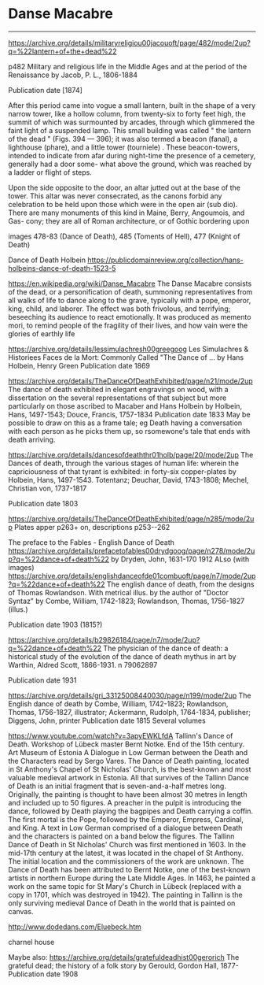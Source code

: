 # Danse Macabre


---
https://archive.org/details/militaryreligiou00jacouoft/page/482/mode/2up?q=%22lantern+of+the+dead%22

p482
Military and religious life in the Middle Ages and at the period of the Renaissance
by Jacob, P. L., 1806-1884

Publication date [1874]


After this period came into vogue a small lantern, built in the shape of a very narrow tower, like a hollow column, from twenty-six to forty feet high, the summit of which was surmounted by arcades, through which glimmered the faint light of a suspended lamp. This small building was called " the lantern of the dead " (Figs. 394 — 396); it was also termed a beacon (fanal), a lighthouse (phare), and a little tower (tourniele) . These beacon-towers, intended to indicate from afar during night-time the presence of a cemetery, generally had a door some- what above the ground, which was reached by a ladder or flight of steps.

Upon the side opposite to the door, an altar jutted out at the base of the tower. This altar was never consecrated, as the canons forbid any celebration to be held upon those which were in the open air (sub dio). There are many monuments of this kind in Maine, Berry, Angoumois, and Gas- cony; they are all of Roman architecture, or of Gothic bordering upon

images 478-83 (Dance of Death), 485 (Toments of Hell), 477 (Knight of Death)

Dance of Death Holbein https://publicdomainreview.org/collection/hans-holbeins-dance-of-death-1523-5

https://en.wikipedia.org/wiki/Danse_Macabre
The Danse Macabre consists of the dead, or a personification of death, summoning representatives from all walks of life to dance along to the grave, typically with a pope, emperor, king, child, and laborer. The effect was both frivolous, and terrifying; beseeching its audience to react emotionally. It was produced as memento mori, to remind people of the fragility of their lives, and how vain were the glories of earthly life

https://archive.org/details/lessimulachresh00greegoog
Les Simulachres & Historiees Faces de la Mort: Commonly Called "The Dance of ...
by Hans Holbein, Henry Green
Publication date 1869

https://archive.org/details/TheDanceOfDeathExhibited/page/n21/mode/2up
The dance of death exhibited in elegant engravings on wood, with a dissertation on the several representations of that subject but more particularly on those ascribed to Macaber and Hans Holbein
by Holbein, Hans, 1497-1543; Douce, Francis, 1757-1834
Publication date 1833
May be possible to draw on this as a frame tale; eg Death having a conversation with each person as he picks them up, so rsomewone's tale that ends with death arriving.

https://archive.org/details/dancesofdeaththr01holb/page/20/mode/2up
The Dances of death, through the various stages of human life: wherein the capriciousness of that tyrant is exhibited: in forty-six copper-plates
by Holbein, Hans, 1497-1543. Totentanz; Deuchar, David, 1743-1808; Mechel, Christian von, 1737-1817

Publication date 1803

https://archive.org/details/TheDanceOfDeathExhibited/page/n285/mode/2up
Plates apper p263+ on, descriptions p253--262


The preface to the Fables - English Dance of Death
https://archive.org/details/prefacetofables00drydgoog/page/n278/mode/2up?q=%22dance+of+death%22
by Dryden, John, 1631-170
1912
ALso (with images) https://archive.org/details/englishdanceofde01combuoft/page/n7/mode/2up?q=%22dance+of+death%22
The english dance of death, from the designs of Thomas Rowlandson. With metrical illus. by the author of "Doctor Syntaz"
by Combe, William, 1742-1823; Rowlandson, Thomas, 1756-1827 (illus.)

Publication date 1903 (1815?)

https://archive.org/details/b29826184/page/n7/mode/2up?q=%22dance+of+death%22
The physician of the dance of death: a historical study of the evolution of the dance of death mythus in art
by Warthin, Aldred Scott, 1866-1931. n 79062897

Publication date 1931

https://archive.org/details/gri_33125008440030/page/n199/mode/2up
The English dance of death
by Combe, William, 1742-1823; Rowlandson, Thomas, 1756-1827, illustrator; Ackermann, Rudolph, 1764-1834, publisher; Diggens, John, printer
Publication date 1815
Several volumes

https://www.youtube.com/watch?v=3apyEWKLfdA
Tallinn's Dance of Death. Workshop of Lübeck master Bernt Notke. End of the 15th century. Art Museum of Estonia
A Dialogue in Low German between the Death and the Characters read by Sergo Vares.
The Dance of Death painting, located in St Anthony's Chapel of St Nicholas' Church, is the best-known and most valuable medieval artwork in Estonia. All that survives of the Tallinn Dance of Death is an initial fragment that is seven-and-a-half metres long. Originally, the painting is thought to have been almost 30 metres in length and included up to 50 figures. A preacher in the pulpit is introducing the dance, followed by Death playing the bagpipes and Death carrying a coffin. The first mortal is the Pope, followed by the Emperor, Empress, Cardinal, and King. A text in Low German comprised of a dialogue between Death and the characters is painted on a band below the figures.
The Tallinn Dance of Death in St Nicholas' Church was first mentioned in 1603. In the mid-17th century at the latest, it was located in the chapel of St Anthony. The initial location and the commissioners of the work are unknown. The Dance of Death has been attributed to Bernt Notke, one of the best-known artists in northern Europe during the Late Middle Ages. In 1463, he painted a work on the same topic for St Mary's Church in Lübeck (replaced with a copy in 1701, which was destroyed in 1942). The painting in Tallinn is the only surviving medieval Dance of Death in the world that is painted on canvas.

http://www.dodedans.com/Eluebeck.htm

charnel house




Maybe also: https://archive.org/details/gratefuldeadhist00gerorich The grateful dead; the history of a folk story by Gerould, Gordon Hall, 1877- Publication date 1908
